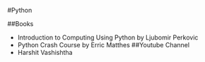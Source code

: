 #Python

##Books
* Introduction to Computing Using Python by Ljubomir Perkovic
* Python Crash Course by Erric Matthes
##Youtube Channel
* Harshit Vashishtha
